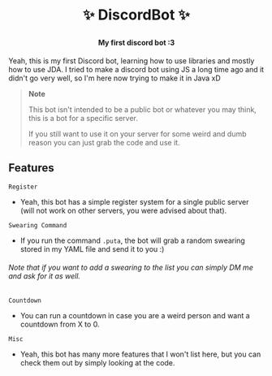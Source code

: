 # <p align="center">✨ DiscordBot ✨
#### <p align="center">My first discord bot :3

Yeah, this is my first Discord bot, learning how to use libraries and mostly how to use JDA. I tried to make a discord bot using JS a long time ago and it didn't go very well, so I'm here now trying to make it in Java xD

> **Note**
>
> This bot isn't intended to be a public bot or whatever you may think, this is a bot for a specific server.
>
> If you still want to use it on your server for some weird and dumb reason you can just grab the code and use it.

## Features

`Register`
- Yeah, this bot has a simple register system for a single public server (will not work on other servers, you were advised about that).

`Swearing Command`
- If you run the command `.puta`, the bot will grab a random swearing stored in my YAML file and send it to you :)
###### Note that if you want to add a swearing to the list you can simply DM me and ask for it as well.

`Countdown`
- You can run a countdown in case you are a weird person and want a countdown from X to 0.

`Misc`
- Yeah, this bot has many more features that I won't list here, but you can check them out by simply looking at the code.